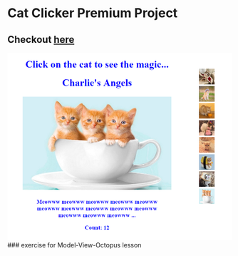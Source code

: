 # Cat Clicker Premium Project

## Checkout [here](https://bunnydeviloper.github.io/cat-clicker-premium)
<img src="img/appScreenshot.png" alt="screenshot">
### exercise for Model-View-Octopus lesson
